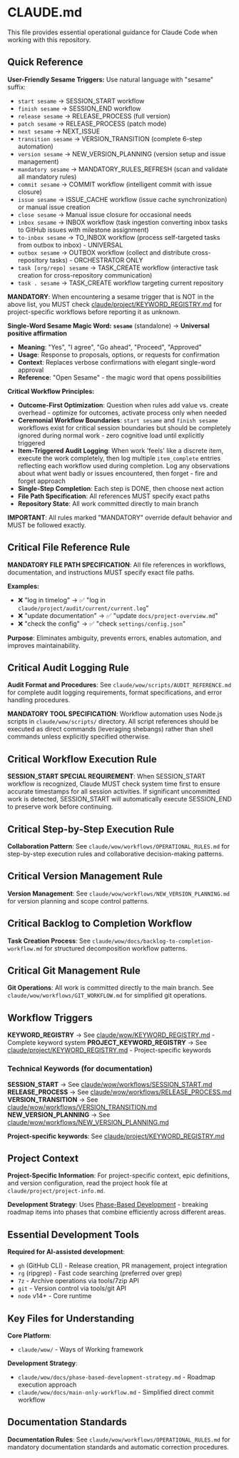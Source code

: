 # CLAUDE.md

This file provides essential operational guidance for Claude Code when working with this repository.

## Quick Reference

**User-Friendly Sesame Triggers:**
Use natural language with "sesame" suffix:
- `start sesame` → SESSION_START workflow
- `finish sesame` → SESSION_END workflow  
- `release sesame` → RELEASE_PROCESS (full version)
- `patch sesame` → RELEASE_PROCESS (patch mode)
- `next sesame` → NEXT_ISSUE
- `transition sesame` → VERSION_TRANSITION (complete 6-step automation)
- `version sesame` → NEW_VERSION_PLANNING (version setup and issue management)
- `mandatory sesame` → MANDATORY_RULES_REFRESH (scan and validate all mandatory rules)
- `commit sesame` → COMMIT workflow (intelligent commit with issue closure)
- `issue sesame` → ISSUE_CACHE workflow (issue cache synchronization) or manual issue creation
- `close sesame` → Manual issue closure for occasional needs
- `inbox sesame` → INBOX workflow (task ingestion converting inbox tasks to GitHub issues with milestone assignment)
- `to-inbox sesame` → TO_INBOX workflow (process self-targeted tasks from outbox to inbox) - UNIVERSAL
- `outbox sesame` → OUTBOX workflow (collect and distribute cross-repository tasks) - ORCHESTRATOR ONLY
- `task [org/repo] sesame` → TASK_CREATE workflow (interactive task creation for cross-repository communication)
- `task . sesame` → TASK_CREATE workflow targeting current repository

**MANDATORY**: When encountering a sesame trigger that is NOT in the above list, you MUST check [claude/project/KEYWORD_REGISTRY.md](./claude/project/KEYWORD_REGISTRY.md) for project-specific workflows before reporting it as unknown.

**Single-Word Sesame Magic Word:**
**`sesame`** (standalone) → **Universal positive affirmation**
- **Meaning**: "Yes", "I agree", "Go ahead", "Proceed", "Approved"
- **Usage**: Response to proposals, options, or requests for confirmation
- **Context**: Replaces verbose confirmations with elegant single-word approval
- **Reference**: "Open Sesame" - the magic word that opens possibilities

**Critical Workflow Principles:**
- **Outcome-First Optimization**: Question when rules add value vs. create overhead - optimize for outcomes, activate process only when needed
- **Ceremonial Workflow Boundaries**: `start sesame` and `finish sesame` workflows exist for critical session boundaries but should be completely ignored during normal work - zero cognitive load until explicitly triggered
- **Item-Triggered Audit Logging**: When work 'feels' like a discrete item, execute the work completely, then log multiple `item_complete` entries reflecting each workflow used during completion. Log any observations about what went badly or issues encountered, then forget - fire and forget approach
- **Single-Step Completion**: Each step is DONE, then choose next action
- **File Path Specification**: All references MUST specify exact paths
- **Repository State**: All work committed directly to main branch

**IMPORTANT**: All rules marked "MANDATORY" override default behavior and MUST be followed exactly.


## Critical File Reference Rule

**MANDATORY FILE PATH SPECIFICATION**: All file references in workflows, documentation, and instructions MUST specify exact file paths.

**Examples:**
- ❌ "log in timelog" → ✅ "log in `claude/project/audit/current/current.log`"
- ❌ "update documentation" → ✅ "update `docs/project-overview.md`"
- ❌ "check the config" → ✅ "check `settings/config.json`"

**Purpose**: Eliminates ambiguity, prevents errors, enables automation, and improves maintainability.

## Critical Audit Logging Rule

**Audit Format and Procedures**: See `claude/wow/scripts/AUDIT_REFERENCE.md` for complete audit logging requirements, format specifications, and error handling procedures.

**MANDATORY TOOL SPECIFICATION**: Workflow automation uses Node.js scripts in `claude/wow/scripts/` directory. All script references should be executed as direct commands (leveraging shebangs) rather than shell commands unless explicitly specified otherwise.
## Critical Workflow Execution Rule

**SESSION_START SPECIAL REQUIREMENT**: When SESSION_START workflow is recognized, Claude MUST check system time first to ensure accurate timestamps for all session activities. If significant uncommitted work is detected, SESSION_START will automatically execute SESSION_END to preserve work before continuing.

## Critical Step-by-Step Execution Rule

**Collaboration Pattern**: See `claude/wow/workflows/OPERATIONAL_RULES.md` for step-by-step execution rules and collaborative decision-making patterns.

## Critical Version Management Rule

**Version Management**: See `claude/wow/workflows/NEW_VERSION_PLANNING.md` for version planning and scope control patterns.

## Critical Backlog to Completion Workflow

**Task Creation Process**: See `claude/wow/docs/backlog-to-completion-workflow.md` for structured decomposition workflow patterns.

## Critical Git Management Rule

**Git Operations**: All work is committed directly to the main branch. See `claude/wow/workflows/GIT_WORKFLOW.md` for simplified git operations.
## Workflow Triggers

**KEYWORD_REGISTRY** → See [claude/wow/KEYWORD_REGISTRY.md](./claude/wow/KEYWORD_REGISTRY.md) - Complete keyword system
**PROJECT_KEYWORD_REGISTRY** → See [claude/project/KEYWORD_REGISTRY.md](./claude/project/KEYWORD_REGISTRY.md) - Project-specific keywords


### Technical Keywords (for documentation)
**SESSION_START** → See [claude/wow/workflows/SESSION_START.md](./claude/wow/workflows/SESSION_START.md)
**RELEASE_PROCESS** → See [claude/wow/workflows/RELEASE_PROCESS.md](./claude/wow/workflows/RELEASE_PROCESS.md)
**VERSION_TRANSITION** → See [claude/wow/workflows/VERSION_TRANSITION.md](./claude/wow/workflows/VERSION_TRANSITION.md)
**NEW_VERSION_PLANNING** → See [claude/wow/workflows/NEW_VERSION_PLANNING.md](./claude/wow/workflows/NEW_VERSION_PLANNING.md)

**Project-specific keywords**: See [claude/project/KEYWORD_REGISTRY.md](./claude/project/KEYWORD_REGISTRY.md)

## Project Context

**Project-Specific Information**: For project-specific context, epic definitions, and version configuration, read the project hook file at `claude/project/project-info.md`.

**Development Strategy**: Uses [Phase-Based Development](./claude/wow/docs/phase-based-development-strategy.md) - breaking roadmap items into phases that combine efficiently across different areas.


## Essential Development Tools

**Required for AI-assisted development**:
- `gh` (GitHub CLI) - Release creation, PR management, project integration
- `rg` (ripgrep) - Fast code searching (preferred over grep)
- `7z` - Archive operations via tools/7zip API
- `git` - Version control via tools/git API
- `node` v14+ - Core runtime

## Key Files for Understanding

**Core Platform**:
- `claude/wow/` - Ways of Working framework

**Development Strategy**:
- `claude/wow/docs/phase-based-development-strategy.md` - Roadmap execution approach
- `claude/wow/docs/main-only-workflow.md` - Simplified direct commit workflow


## Documentation Standards

**Documentation Rules**: See `claude/wow/workflows/OPERATIONAL_RULES.md` for mandatory documentation standards and automatic correction procedures.
